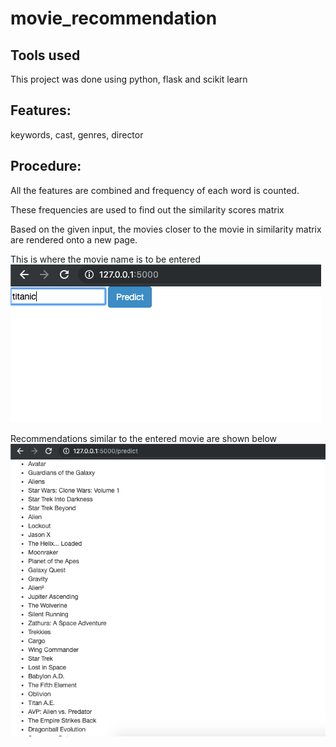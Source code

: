 # movie_recommendation

## Tools used
This project was done using python, flask and scikit learn

## Features:
keywords, cast, genres, director

## Procedure:
All the features are combined and frequency of each word is counted.

These frequencies are used to find out the similarity scores matrix

Based on the given input, the movies closer to the movie in similarity matrix are rendered onto a new page.

This is where the movie name is to be entered
![](images/movie_recommendations_1.png)

Recommendations similar to the entered movie are shown below
![](images/movie_recommendations_2.png)
